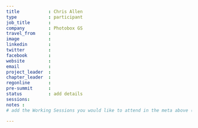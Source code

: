 ```yaml
---
title           : Chris Allen
type            : participant
job_title       :
company         : Photobox GS
travel_from     :
image           :
linkedin        :
twitter         :
facebook        :
website         :
email           :
project_leader  :
chapter_leader  :
regonline       :
pre-summit      :
status          : add details
sessions:
notes :
# add the Working Sessions you would like to attend in the meta above (use the session's title) e.g. sessions (one per line): -Security Playbooks Diagrams -Hackathon Daily Sessions

---
```


<!-- put more details about participant here -->
